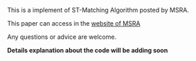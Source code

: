 This is a implement of ST-Matching Algorithm posted by MSRA.

This paper can access in the [website of MSRA](http://research.microsoft.com/pubs/105051/Map-Matching%20for%20Low-Sampling-Rate%20GPS%20Trajectories-cameraReady.pdf)

Any questions or advice are welcome.

**Details explanation about the code will be adding soon**
